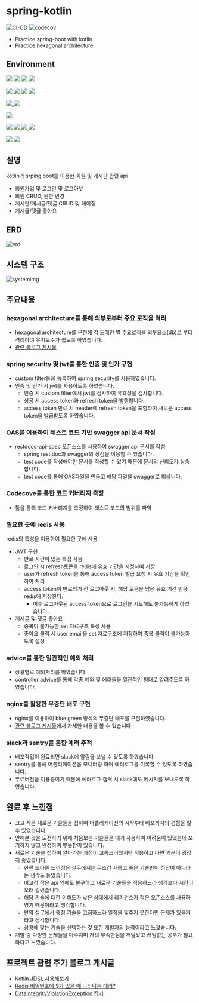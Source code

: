 # spring-kotlin
[![CI-CD](https://github.com/hunkicho/spring-kotlin/actions/workflows/main.yml/badge.svg)](https://github.com/hunkicho/spring-kotlin/actions/workflows/main.yml)
[![codecov](https://codecov.io/gh/hunkicho/spring-kotlin/branch/master/graph/badge.svg?token=JOH259X9H2)](https://codecov.io/gh/hunkicho/spring-kotlin)
- Practice spring-boot with kotlin</br>
- Practice hexagonal architecture

## Environment
[![](https://img.shields.io/badge/koltin-1.9.0-green?logo=kotlin)](https://kotlinlang.org/docs/whatsnew19.html)
[![](https://img.shields.io/badge/spring%20boot-3.1.0-green?logo=springboot) ](https://spring.io/blog/2023/05/18/spring-boot-3-1-0-available-now)
[![](https://img.shields.io/badge/spring_data_jpa-3.1.0-green) ](https://jakarta.ee/specifications/persistence/3.1/)
[![](https://img.shields.io/badge/Spring%20Security-6.1.0-green?logo=springsecurity)](https://kotlinlang.org/docs/whatsnew19.html)

[![](https://img.shields.io/badge/hibernate-6.2.2.Final-blue?logo=hibernate)](https://hibernate.org/orm/releases/6.2/)
[![](https://img.shields.io/badge/kotlin_jdsl-2.2.1.RELEASE-blue?link=https://github.com/line/kotlin-jdsl)](https://github.com/line/kotlin-jdsl/releases/tag/2.2.1.RELEASE)
[![](https://img.shields.io/badge/mysql-8.0.32-blue?logo=mysql)](https://dev.mysql.com/doc/relnotes/mysql/8.0/en/news-8-0-23.html)
[![](https://img.shields.io/badge/redis-7.0.12-blue?logo=redis)](https://github.com/redis/redis/releases/tag/7.0.12)

[![](https://img.shields.io/badge/junit5-5.8.1-none?logo=junit5) ](https://junit.org/junit5/)
[![](https://img.shields.io/badge/kotest-5.6.2-none?logo=kotest) ](https://kotest.io/)

[![](https://img.shields.io/badge/swagger-none?logo=swagger) ](https://swagger.io/)

[![](https://img.shields.io/badge/ubuntu-20.04-white?logo=ubuntu)](https://ubuntu.com/)
[![](https://img.shields.io/badge/docker-20.10.24-white?logo=docker) ](https://www.docker.com/)
[![](https://img.shields.io/badge/nginx-1.25.1-white?logo=nginx) ](https://www.nginx.com/)
[![](https://img.shields.io/badge/github_actions-white?logo=githubactions) ](https://docs.github.com/ko/actions)

[![](https://img.shields.io/badge/slack-purple?logo=slack)](https://slack.com/intl/ko-kr/)
[![](https://img.shields.io/badge/sentry-purple?logo=sentry)](https://sentry.io/welcome/)

## 설명
kotlin과 srping boot를 이용한 회원 및 게시판 관련 api<br/>
- 회원가입 및 로그인 및 로그아웃
- 회원 CRUD, 권한 변경
- 게시판/게시글/댓글 CRUD 및 페이징
- 게시글/댓글 좋아요

## ERD
![erd](https://github.com/hunkicho/spring-kotlin/assets/115965829/469d6edc-1327-4d6f-a85a-cec5822c815a)


## 시스템 구조
![systemimg](https://github.com/hunkicho/spring-kotlin/assets/115965829/62b1c8c1-a222-48fe-b116-6428d0ca1e7f)


## 주요내용

### hexagonal architecture를 통해 외부로부터 주요 로직을 격리

- hexagonal architecture를 구현해 각 도메인 별 주요로직을 외부요소(db)로 부터 격리하여 유지보수가 쉽도록 하였습니다.
- [관련 블로그 게시물](https://medium.com/@jgchk4814/hexagonal-architecture-3729e9a9200b)

### spring security 및 jwt를 통한 인증 및 인가 구현

- custom filter들을 등록하여 spring security를 사용하였습니다.
- 인증 및 인가 시 jwt를 사용하도록 하였습니다.
    - 인증 시 custom filter에서 jwt를 검사하여 유효성을 검사합니다.
    - 성공 시 access token과 refresh token을 발행합니다.
    - access token 만료 시 header에 refresh token을 포함하여 새로운 access token을 발급받도록 하였습니다.

### OAS를 이용하여 테스트 코드 기반 swagger api 문서 작성

- restdocs-api-spec 오픈소스를 사용하여 swagger api 문서를 작성
    - spring rest doc과 swagger의 장점을 이용할 수 있습니다.
    - test code를 작성해야만 문서를 작성할 수 있기 때문에 문서의 신뢰도가 상승합니다.
    - test code를 통해  OAS파일을 만들고 해당 파일을 swagger로  띄웁니다.

### Codecove를 통한 코드 커버리지 측정

- 툴을 통해 코드 커버리지를 측정하여 테스트 코드의 범위를 파악

### 필요한 곳에 redis 사용
 redis의 특성을 이용하여 필요한 곳에 사용
- JWT 구현
    - 만료 시간이 있는 특성 사용
    - 로그인 시 refresh토큰을 redis에 유효 기간을 지정하여 저장
    - user가 refresh token을 통해 access token 발급 요청 시 유효 기간을 확인하여 처리
    - access token이 만료되기 전 로그아웃 시, 해당 토큰을 남은 유효 기간 만큼 redis에 저장한다.
        - 이후 로그아웃된 access token으로 로그인을 시도해도 불가능하게 하였습니다.
- 게시글 및 댓글 좋아요
    - 중복이 불가능한 set 자료구조 특성 사용
    - 좋아요 클릭 시 user email을 set 자료구조에 저장하여 중복 클릭이 불가능하도록 설정

### advice를 통한 일관적인 예외 처리

- 상황별로 예외처리를 하였습니다.
- controller advice를 통해 각종 예외 및 에러들을 일관적인 형태로 알려주도록 하였습니다.

### nginx를 활용한 무중단 배포 구현
- nginx를 이용하여 blue green 방식의 무중단 배포를 구현하였습니다.
- [관련 블로그 게시물](https://medium.com/@jgchk4814/nginx%EB%A5%BC-%EC%9D%B4%EC%9A%A9%ED%95%9C-%EB%AC%B4%EC%A4%91%EB%8B%A8-%EB%B0%B0%ED%8F%AC-feat-docker-ec85d93623d5)에서 자세한 내용을 볼 수 있습니다

### slack과 sentry를 통한 에러 추적
- 배포작업이 완료되면 slack에 알림을 보낼 수 있도록 하였습니다.
- sentry를 통해 어플리케이션을 모니터링 하며 에러로그를 기록할 수 있도록 하였습니다.
- 무료버전을 이용중이기 때문에 에러로그 캡쳐 시 slack에도 메시지를 보내도록 하였습니다.

## 완료 후 느낀점
- 크고 작은 새로운 기술들을 접하며 어플리케이션의 시작부터 배포까지의 경험을 할 수 있었습니다.
- 안해본 것을 도전하기 위해 처음보는 기술들을 대거 사용하여 어려움이 있었는데 포기하지 않고 완성하여 뿌듯함이 있습니다.
- 새로운 기술을 접하며 알아가는 과정이 고통스러웠지만 적용하고 나면 기분이 굉장히 좋았습니다.
  - 한편 또다른 느낀점은 실무에서는 무조건 새롭고 좋은 기술만이 정답이 아니라는 생각도 들었습니다.
  - 비교적 작은 api 임에도 불구하고 새로운 기술들을 적용하느라 생각보다 시간이 오래 걸렸습니다.
  - 해당 기술에 대한 이해도가 낮은 상태에서 레퍼런스가 적은 오픈소스를 사용하였기 때문이라고 생각합니다.
  - 만약 실무에서 특정 기술을 고집하느라 일정을 맞추지 못한다면 문제가 있을거라고 생각합니다.
  - 상황에 맞는 기술을 선택하는 것 또한 개발자의 능력이라고 느꼈습니다.
- 개발 중 다양한 문제들을 마주치며 저의 부족한점을 깨달았고 끊임없는 공부가 필요하다고 느꼈습니다.

## 프로젝트 관련 추가 블로그 게시글
- [Kotlin JDSL 사용해보기](https://medium.com/@jgchk4814/kotlin-jdsl-%EC%82%AC%EC%9A%A9%ED%95%B4%EB%B3%B4%EA%B8%B0-92fb77dcd10f)
- [Redis 비밀번호에 $가 있을 때 나타나는 에러?](https://medium.com/@jgchk4814/redis-%EB%B9%84%EB%B0%80%EB%B2%88%ED%98%B8%EC%97%90-%EA%B0%80-%EC%9E%88%EC%9D%84-%EB%95%8C-%EB%82%98%ED%83%80%EB%82%98%EB%8A%94-%EC%97%90%EB%9F%AC-b98234e90002)
- [DataIntegrityViolationException 잡기](https://medium.com/@jgchk4814/dataintegrityviolationexception-%EC%9E%A1%EA%B8%B0-5610a594cd3c)
